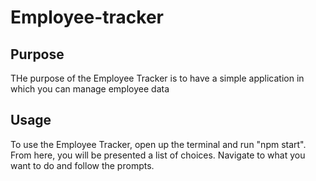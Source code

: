 # Employee-tracker

## Purpose
THe purpose of the Employee Tracker is to have a simple application in which you can manage employee data

## Usage
To use the Employee Tracker, open up the terminal and run "npm start". From here, you will be presented a list of choices. Navigate to what you want to do and follow the prompts.

